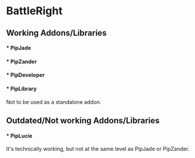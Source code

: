 # BattleRight

## Working Addons/Libraries
#### * PipJade

#### * PipZander

#### * PipDeveloper

#### * PipLibrary
Not to be used as a standalone addon.

## Outdated/Not working Addons/Libraries
#### * PipLucie
It's technically working, but not at the same level as PipJade or PipZander.
